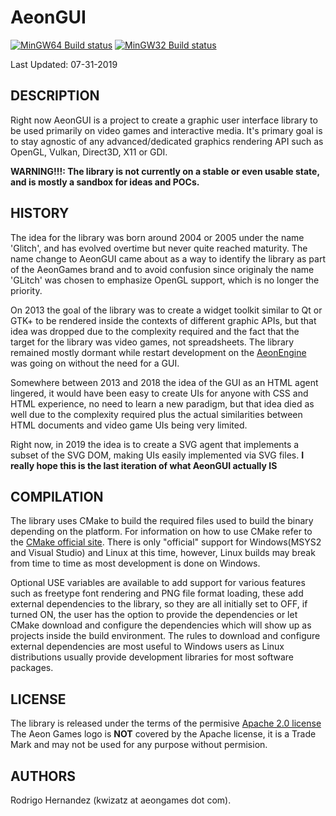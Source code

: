 AeonGUI
=======
[![MinGW64 Build status](https://ci.appveyor.com/api/projects/status/g1hx08cchdmkbw3m?svg=true)](https://ci.appveyor.com/project/Kwizatz/aeongui) [![MinGW32 Build status](https://ci.appveyor.com/api/projects/status/yogupd65ow1dr8pq?svg=true)](https://ci.appveyor.com/project/Kwizatz/aeongui-altq2)

Last Updated: 07-31-2019

DESCRIPTION
-----------
Right now AeonGUI is a project to create a graphic user interface library to be used primarily on video games and interactive media.
It's primary goal is to stay agnostic of any advanced/dedicated graphics rendering API such as OpenGL, Vulkan, Direct3D, X11 or GDI.

**WARNING!!!: The library is not currently on a stable or even usable state, and is mostly a sandbox for ideas and POCs.**

HISTORY
-------
The idea for the library was born around 2004 or 2005 under the name 'Glitch', and has evolved overtime but never quite reached maturity.
The name change to AeonGUI came about as a way to identify the library as part of the AeonGames brand
and to avoid confusion since originaly the name 'GLitch' was chosen to emphasize OpenGL support, which is no longer the priority.

On 2013 the goal of the library was to create a widget toolkit similar to Qt or GTK+ to be rendered inside the contexts of different
graphic APIs, but that idea was dropped due to the complexity required and the fact that the target for the library was video games,
not spreadsheets. The library remained mostly dormant while restart development on the [AeonEngine](https://github.com/AeonGames/AeonEngine)
was going on without the need for a GUI.

Somewhere between 2013 and 2018 the idea of the GUI as an HTML agent lingered, it would have been easy to create UIs for anyone
with CSS and HTML experience, no need to learn a new paradigm, but that idea died as well due to the complexity required plus
the actual similarities between HTML documents and video game UIs being very limited.

Right now, in 2019 the idea is to create a SVG agent that implements a subset of the SVG DOM, making UIs easily implemented via SVG files.
**I really hope this is the last iteration of what AeonGUI actually IS**

COMPILATION
-----------
The library uses CMake to build the required files used to build the binary depending on the platform.
For information on how to use CMake refer to the [CMake official site](https://www.cmake.org).
There is only "official" support for Windows(MSYS2 and Visual Studio) and Linux at this time,
however, Linux builds may break from time to time as most development is done on Windows.

Optional USE variables are available to add support for various features such as freetype font rendering and PNG file format loading, these add external dependencies to the library, so they are all initially set to OFF, if turned ON, the user has the option to provide the dependencies or let CMake download and configure the dependencies which will show up as projects inside the build environment.
The rules to download and configure external dependencies are most useful to Windows users as Linux distributions usually provide
development libraries for most software packages.

LICENSE
-------
The library is released under the terms of the permisive [Apache 2.0 license](http://www.apache.org/licenses/LICENSE-2.0)
The Aeon Games logo is __NOT__ covered by the Apache license, it is a Trade Mark and may not be used for any purpose without permision.

AUTHORS
-------
Rodrigo Hernandez (kwizatz at aeongames dot com).
